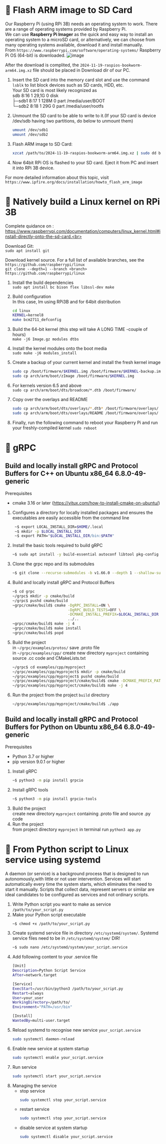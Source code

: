 # 🔸 Flash ARM image to SD Card<br>
Our Raspberry Pi (using RPi 3B) needs an operating system to work. There are a range of operating systems provided by Raspberry Pi.<br>
We can use <b>Raspberry Pi Imager</b> as the quick and easy way to install an operating system to a microSD card, or
alternatively, we can choose from many operating systems available, download it and install manually.<br>
From `https://www.raspberrypi.com/software/operating-systems/` Raspberry Pi OS (64-bit) is downloaded.
![image](https://github.com/user-attachments/assets/b13ee226-5e6b-44b8-8ada-3bafec3314a4)<br>

After the download is complited, the `2024-11-19-raspios-bookworm-arm64.img.xz` file should be placed in Download dir of our PC.<br>
1. Insert the SD card into the memory card slot and use the command `lsblk` to list block devices such as SD cards, HDD, etc.<br>
    Your SD card is most likely recognized as<br>
    sdb                        8:16   1  29,1G   0 disk<br>
      ├─sdb1                  8:17   1   128M  0 part  /media/user/BOOT<br>
      └─sdb2                  8:18   1    29G   0 part  /media/user/rootfs<br>
      
2. Unmount the SD card to be able to write to it.(If your SD card is device /dev/sdb having two partitions, do below to unmount them)
   ```bash
   umount /dev/sdb1
   umount /dev/sdb2
   
3. Flash ARM image to SD Card:
   ```bash
   xzcat /path/to/2024-11-19-raspios-bookworm-arm64.img.xz | sudo dd bs=1M of=/dev/sdb

4. Now 64bit RPi OS is flashed to your SD card. Eject it from PC and insert it into RPi 3B device.<br>

For more detailed information about this topic, visit `https://www.ipfire.org/docs/installation/howto_flash_arm_image`<br>

# 🔸 Natively build a Linux kernel on RPi 3B<br>
Complete quidance on : https://www.raspberrypi.com/documentation/computers/linux_kernel.html#install-directly-onto-the-sd-card.<br>

Download Git:<br>
 `sudo apt install git`<br>

Download kernel source. For a full list of available branches, see the `https://github.com/raspberrypi/linux`<br>
 `git clone --depth=1 --branch <branch> https://github.com/raspberrypi/linux`

1. Install the build dependencies <br>
   `sudo apt install bc bison flex libssl-dev make`

2. Build configuration<br>
   In this case, Im using RPi3B and for 64bit distribution
   ```bash
   cd linux
   KERNEL=kernel8
   make bcm2711_defconfig

3. Build the 64-bit kernel (this step will take A LONG TIME -couple of hours)<br>
   `make -j6 Image.gz modules dtbs`

4. Install the kernel modules onto the boot media<br>
   `sudo make -j6 modules_install`
   
6. Create a backup of your current kernel and install the fresh kernel image
   ```bash
   sudo cp /boot/firmware/$KERNEL.img /boot/firmware/$KERNEL-backup.img
   sudo cp arch/arm/boot/zImage /boot/firmware/$KERNEL.img
   
7. For kernels version 6.5 and above<br>
   `sudo cp arch/arm/boot/dts/broadcom/*.dtb /boot/firmware/`

8. Copy over the overlays and README
   ```bash
   sudo cp arch/arm/boot/dts/overlays/*.dtb* /boot/firmware/overlays/
   sudo cp arch/arm/boot/dts/overlays/README /boot/firmware/overlays/

9. Finally, run the following command to reboot your Raspberry Pi and run your freshly-compiled kernel `sudo reboot`

   
# 🔸 gRPC
## Build and locally install gRPC and Protocol Buffers for C++ on Ubuntu x86_64 6.8.0-49-generic
Prerequisites<br>
 - cmake 3.16 or later (https://vitux.com/how-to-install-cmake-on-ubuntu/)
1. Configures a directory for locally installed packages and ensures the executables are easily accessible from the command line<br>
    ```bash
     ~$ export LOCAL_INSTALL_DIR=$HOME/.local
     ~$ mkdir -p $LOCAL_INSTALL_DIR
     ~$ export PATH="$LOCAL_INSTALL_DIR/bin:$PATH"
2. Install the basic tools required to build gRPC
     ```bash
     ~$ sudo apt install -y build-essential autoconf libtool pkg-config
3. Clone the grpc repo and its submodules
     ```bash
     ~$ git clone --recurse-submodules -b v1.66.0 --depth 1 --shallow-submodules https://github.com/grpc/grpc
4. Build and locally install gRPC and Protocol Buffers
     ```bash
     ~$ cd grpc
     ~/grpc$ mkdir -p cmake/build
     ~/grpc$ pushd cmake/build
     ~grpc/cmake/build$ cmake -DgRPC_INSTALL=ON \
                              -DgRPC_BUILD_TESTS=OFF \
                              -DCMAKE_INSTALL_PREFIX=$LOCAL_INSTALL_DIR \
                              ../..
     ~grpc/cmake/build$ make -j 4
     ~grpc/cmake/build$ make install
     ~grpc/cmake/build$ popd
5. Build the project<br>
    in `~/grpc/examples/protos/` save .proto file<br>
    in `~/grpc/examples/cpp/` create new directory `myproject` containing source .cc code and CMakeLists.txt<br>
    ```bash
    ~/grpc$ cd examples/cpp/myproject
    ~/grpc/examples/cpp/myproject$ mkdir -p cmake/build
    ~/grpc/examples/cpp/myproject$ pushd cmake/build
    ~/grpc/examples/cpp/myproject/cmake/build$ cmake -DCMAKE_PREFIX_PATH=$LOCAL_INSTALL_DIR ../..
    ~/grpc/examples/cpp/myproject/cmake/build$ make -j 4
6. Run the project from the project `build` directory<br>
    ```bash
    ~/grpc/examples/cpp/myproject/cmake/build$ ./app

## Build and locally install gRPC and Protocol Buffers for Python on Ubuntu x86_64 6.8.0-49-generic
Prerequisites<br>
 - Python 3.7 or higher
 - pip version 9.0.1 or higher

1. Install gRPC
   ```bash
   ~$ python3 -m pip install grpcio
2. Install gRPC tools
   ```bash
   ~$ python3 -m pip install grpcio-tools
3. Build the project<br>
   create new directory `myproject` containing .proto file and source .py code<br>
5. Run the project<br>
   from project directory `myproject` in terminal run `python3 app.py`



# 🔸 From Python script to Linux service using <b>systemd</b>
A daemon (or service) is a background process that is designed to run autonomously,with little or not user intervention. Services will start automatically every time the system starts, which eliminates the need to start it manually. Scripts that collect data, represent servers or similar are ideal candidates to be configured as services and not ordinary scripts.<br>
  
1. Write Python script you want to make as service `/path/to/your_script.py`
2. Make your Python script executable
   ```bash
   ~$ chmod +x /path/to/your_script.py
4. Create systemd service file in directory `/etc/systemd/system/`.  Systemd service files need to be in `/etc/systemd/system/` DIR!
   ```bash
   ~$ sudo nano /etc/systemd/system/your_script.service
5. Add following content to your .service file
   ```bash
   [Unit]
   Description=Python Script Service
   After=network.target
   
   [Service]
   ExecStart=/usr/bin/python3 /path/to/your_script.py
   Restart=always
   User=your_user
   WorkingDirectory=/path/to/
   Environment="PATH=/usr/bin"
   
   [Install]
   WantedBy=multi-user.target

6. Reload systemd to recognise new service `your_script.service`
   ```bash
   sudo systemctl daemon-reload
8. Enable new service at system startup
   ```bash
   sudo systemctl enable your_script.service
10. Run service
    ```bash
    sudo systemctl start your_script.service
11. Managing the service
    - stop service
      ```bash
      sudo systemctl stop your_script.service
    - restart service
      ```bash
      sudo systemctl stop your_script.service
    - disable service at system startup
      ```bash
      sudo systemctl disable your_script.service
